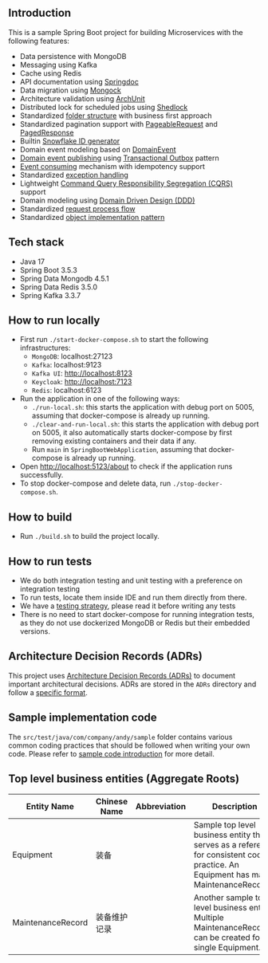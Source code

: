 ## Introduction

This is a sample Spring Boot project for building Microservices with the following features:

- Data persistence with MongoDB
- Messaging using Kafka
- Cache using Redis
- API documentation using [Springdoc](./ADRs/011_api_documentation.md)
- Data migration using [Mongock](https://mongock.io/)
- Architecture validation using [ArchUnit](https://www.archunit.org/)
- Distributed lock for scheduled jobs using [Shedlock](https://github.com/lukas-krecan/ShedLock)
- Standardized [folder structure](./ADRs/005_project_structure.md) with business first approach
- Standardized pagination support
  with [PageableRequest](src/main/java/com/company/andy/common/util/PageableRequest.java)
  and [PagedResponse](src/main/java/com/company/andy/common/util/PagedResponse.java)
- Builtin [Snowflake ID generator](src/main/java/com/company/andy/common/util/SnowflakeIdGenerator.java)
- Domain event modeling based on [DomainEvent](src/main/java/com/company/andy/common/event/DomainEvent.java)
- [Domain event publishing](./ADRs/008_domain_event_publishing.md)
  using [Transactional Outbox](https://microservices.io/patterns/data/transactional-outbox.html) pattern
- [Event consuming](./ADRs/009_event_consuming.md) mechanism with idempotency support
- Standardized [exception handling](./ADRs/012_exception_handling.md)
- Lightweight [Command Query Responsibility Segregation (CQRS)](./ADRs/004_use_cqrs.md) support
- Domain modeling using [Domain Driven Design (DDD)](./ADRs/003_use_ddd.md)
- Standardized [request process flow](./ADRs/006_request_process_flow.md)
- Standardized [object implementation pattern](./ADRs/007_object_implementation_patterns.md)

## Tech stack

- Java 17
- Spring Boot 3.5.3
- Spring Data Mongodb 4.5.1
- Spring Data Redis 3.5.0
- Spring Kafka 3.3.7

## How to run locally

- First run `./start-docker-compose.sh` to start the following infrastructures:
    - `MongoDB`: localhost:27123
    - `Kafka`: localhost:9123
    - `Kafka UI`: [http://localhost:8123](http://localhost:8123)
    - `Keycloak`: [http://localhost:7123](http://localhost:7123)
    - `Redis`: localhost:6123
- Run the application in one of the following ways:
    - `./run-local.sh`: this starts the application with debug port on 5005, assuming that docker-compose is already
      up running.
    - `./clear-and-run-local.sh`: this starts the application with debug port on 5005, it also automatically starts
      docker-compose by first removing existing containers and their data if any.
    - Run `main` in  `SpringBootWebApplication`, assuming that docker-compose is already up running.
- Open [http://localhost:5123/about](http://localhost:5123/about) to check if the application runs
  successfully.
- To stop docker-compose and delete data, run `./stop-docker-compose.sh`.

## How to build

- Run `./build.sh` to build the project locally.

## How to run tests

- We do both integration testing and unit testing with a preference on integration testing
- To run tests, locate them inside IDE and run them directly from there.
- We have a [testing strategy](./ADRs/010_testing_strategy.md), please read it before writing any tests
- There is no need to start docker-compose for running integration tests, as they do not use dockerized MongoDB or Redis but their embedded versions.

## Architecture Decision Records (ADRs)

This project uses [Architecture Decision Records (ADRs)](https://adr.github.io/) to document important architectural
decisions. ADRs are stored in the `ADRs` directory and follow a [specific format](ADRs/000_what_is_adr.md).

## Sample implementation code

The `src/test/java/com/company/andy/sample` folder contains various common coding practices that should be followed
when writing your own code. Please refer
to [sample code introduction](src/test/java/com/company/andy/sample/sample-code-introduction.md) for more detail.

## Top level business entities (Aggregate Roots)

| Entity Name       | Chinese Name | Abbreviation | Description                                                                                                                           |
|-------------------|--------------|--------------|---------------------------------------------------------------------------------------------------------------------------------------|
| Equipment         | 装备           |              | Sample top level business entity that serves as a reference for consistent coding practice. An Equipment has many MaintenanceRecords. |
| MaintenanceRecord | 装备维护记录       |              | Another sample top level business entity. Multiple MaintenanceRecords can be created for a single  Equipment.                         |


